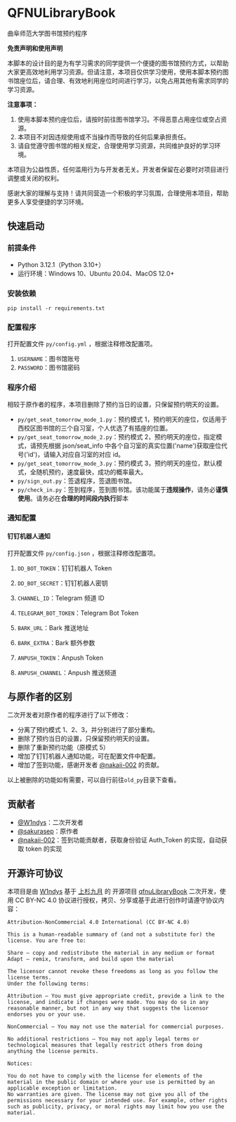 # QFNULibraryBook

曲阜师范大学图书馆预约程序

**免责声明和使用声明**

本脚本的设计目的是为有学习需求的同学提供一个便捷的图书馆预约方式，以帮助大家更高效地利用学习资源。但请注意，本项目仅供学习使用，使用本脚本预约图书馆座位后，请合理、有效地利用座位时间进行学习，以免占用其他有需求同学的学习资源。

**注意事项：**
1. 使用本脚本预约座位后，请按时前往图书馆学习。不得恶意占用座位或空占资源。
2. 本项目不对因违规使用或不当操作而导致的任何后果承担责任。
3. 请自觉遵守图书馆的相关规定，合理使用学习资源，共同维护良好的学习环境。

本项目为公益性质，任何滥用行为与开发者无关。开发者保留在必要时对项目进行调整或关闭的权利。

感谢大家的理解与支持！请共同营造一个积极的学习氛围，合理使用本项目，帮助更多人享受便捷的学习环境。

## 快速启动

### 前提条件

- Python 3.12.1（Python 3.10+）
- 运行环境：Windows 10、Ubuntu 20.04、MacOS 12.0+

### 安装依赖

```
pip install -r requirements.txt
```

### 配置程序

打开配置文件 `py/config.yml` ，根据注释修改配置项。

1. `USERNAME`：图书馆账号
2. `PASSWORD`：图书馆密码

### 程序介绍

相较于原作者的程序，本项目删除了预约当日的设置，只保留预约明天的设置。

- `py/get_seat_tomorrow_mode_1.py`：预约模式 1，预约明天的座位，仅适用于西校区图书馆的三个自习室，个人优选了有插座的位置。
- `py/get_seat_tomorrow_mode_2.py`：预约模式 2，预约明天的座位，指定模式，请预先根据 json/seat_info 中各个自习室的真实位置('name')获取座位代号('id')，请输入对应自习室的对应 id。
- `py/get_seat_tomorrow_mode_3.py`：预约模式 3，预约明天的座位，默认模式，全随机预约，速度最快，成功的概率最大。
- `py/sign_out.py`：签退程序，签退图书馆。
- `py/check_in.py`：签到程序，签到图书馆。该功能属于**违规操作**，请务必**谨慎使用**。请务必在**合理的时间段内执行**脚本

### 通知配置

#### 钉钉机器人通知

打开配置文件 `py/config.json` ，根据注释修改配置项。

1. `DD_BOT_TOKEN`：钉钉机器人 Token
2. `DD_BOT_SECRET`：钉钉机器人密钥

3. `CHANNEL_ID`：Telegram 频道 ID
4. `TELEGRAM_BOT_TOKEN`：Telegram Bot Token

5. `BARK_URL`：Bark 推送地址
6. `BARK_EXTRA`：Bark 额外参数

7. `ANPUSH_TOKEN`：Anpush Token
8. `ANPUSH_CHANNEL`：Anpush 推送频道

## 与原作者的区别

二次开发者对原作者的程序进行了以下修改：

- 分离了预约模式 1、2、3，并分别进行了部分重构。
- 删除了预约当日的设置，只保留预约明天的设置。
- 删除了重新预约功能（原模式 5）
- 增加了钉钉机器人通知功能，可在配置文件中配置。
- 增加了签到功能，感谢开发者 [@nakaii-002](https://github.com/nakaii-002) 的贡献。

以上被删除的功能如有需要，可以自行前往`old_py`目录下查看。

## 贡献者

- [@W1ndys](https://github.com/W1ndys)：二次开发者
- [@sakurasep](https://github.com/sakurasep)：原作者
- [@nakaii-002](https://github.com/nakaii-002)：签到功能贡献者，获取身份验证 Auth_Token 的实现，自动获取 token 的实现

## 开源许可协议

本项目是由 [W1ndys](https://github.com/W1ndys) 基于 [上杉九月](https://github.com/sakurasep) 的 开源项目 [qfnuLibraryBook](https://github.com/sakurasep/qfnuLibraryBook) 二次开发，使用 CC BY-NC 4.0 协议进行授权，拷贝、分享或基于此进行创作时请遵守协议内容：

```
Attribution-NonCommercial 4.0 International (CC BY-NC 4.0)

This is a human-readable summary of (and not a substitute for) the license. You are free to:

Share — copy and redistribute the material in any medium or format
Adapt — remix, transform, and build upon the material

The licensor cannot revoke these freedoms as long as you follow the license terms.
Under the following terms:

Attribution — You must give appropriate credit, provide a link to the license, and indicate if changes were made. You may do so in any reasonable manner, but not in any way that suggests the licensor endorses you or your use.

NonCommercial — You may not use the material for commercial purposes.

No additional restrictions — You may not apply legal terms or technological measures that legally restrict others from doing anything the license permits.

Notices:

You do not have to comply with the license for elements of the material in the public domain or where your use is permitted by an applicable exception or limitation.
No warranties are given. The license may not give you all of the permissions necessary for your intended use. For example, other rights such as publicity, privacy, or moral rights may limit how you use the material.
```
